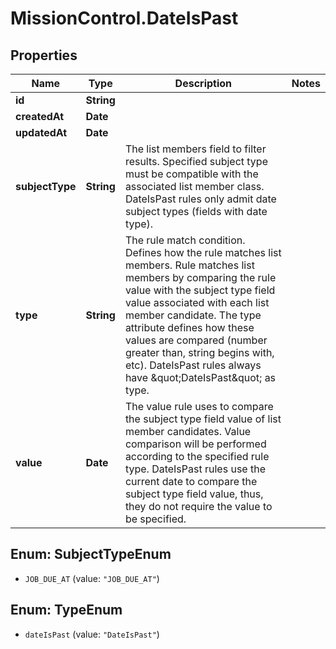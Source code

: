 # MissionControl.DateIsPast

## Properties
Name | Type | Description | Notes
------------ | ------------- | ------------- | -------------
**id** | **String** |  | 
**createdAt** | **Date** |  | 
**updatedAt** | **Date** |  | 
**subjectType** | **String** | The list members field to filter results. Specified subject type must be compatible with the associated list member class. DateIsPast rules only admit date subject types (fields with date type). | 
**type** | **String** | The rule match condition. Defines how the rule matches list members. Rule matches list members by comparing the rule value with the subject type field value associated with each list member candidate. The type attribute defines how these values are compared (number greater than, string begins with, etc). DateIsPast rules always have \&quot;DateIsPast\&quot; as type. | 
**value** | **Date** | The value rule uses to compare the subject type field value of list member candidates. Value comparison will be performed according to the specified rule type. DateIsPast rules use the current date to compare the subject type field value, thus, they do not require the value to be specified. | 

<a name="SubjectTypeEnum"></a>
## Enum: SubjectTypeEnum

* `JOB_DUE_AT` (value: `"JOB_DUE_AT"`)


<a name="TypeEnum"></a>
## Enum: TypeEnum

* `dateIsPast` (value: `"DateIsPast"`)


